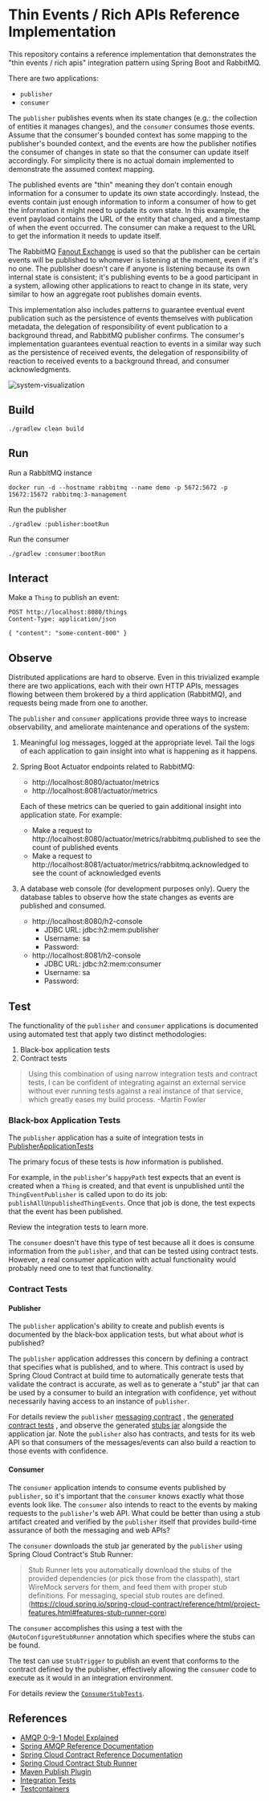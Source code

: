 #   Thin Events / Rich APIs Reference Implementation

This repository contains a reference implementation that demonstrates the "thin events / rich apis" integration pattern
using Spring Boot and RabbitMQ.

There are two applications:
*   `publisher`
*   `consumer`

The `publisher` publishes events when its state changes (e.g.: the collection of entities it manages changes), and the
`consumer` consumes those events. Assume that the consumer's bounded context has some mapping to the publisher's
bounded context, and the events are how the publisher notifies the consumer of changes in state so that the consumer
can update itself accordingly. For simplicity there is no actual domain implemented to demonstrate the assumed context
mapping.

The published events are "thin" meaning they don't contain enough information for a consumer to update its own state
accordingly. Instead, the events contain just enough information to inform a consumer of how to get the information it
might need to update its own state. In this example, the event payload contains the URL of the entity that changed, and
a timestamp of when the event occurred. The consumer can make a request to the URL to get the information it needs to
update itself.

The RabbitMQ [Fanout Exchange](https://www.rabbitmq.com/tutorials/amqp-concepts.html#exchange-fanout) is used so that
the publisher can be certain events will be published to whomever is listening at the moment, even if it's no one. The
publisher doesn't care if anyone is listening because its own internal state is consistent; it's publishing events to be
a good participant in a system, allowing other applications to react to change in its state, very similar to how an
aggregate root publishes domain events.

This implementation also includes patterns to guarantee eventual event publication such as the persistence of events
themselves with publication metadata, the delegation of responsibility of event publication to a background thread, and
RabbitMQ publisher confirms. The consumer's implementation guarantees eventual reaction to events in a similar way such
as the persistence of received events, the delegation of responsibility of reaction to received events to a background
thread, and consumer acknowledgments.

![system-visualization](system-visualization.jpg)

##  Build

`./gradlew clean build`

##  Run

Run a RabbitMQ instance
```shell
docker run -d --hostname rabbitmq --name demo -p 5672:5672 -p 15672:15672 rabbitmq:3-management
```

Run the publisher
```shell
./gradlew :publisher:bootRun
```

Run the consumer
```shell
./gradlew :consumer:bootRun
```

##  Interact

Make a `Thing` to publish an event:

```http request
POST http://localhost:8080/things
Content-Type: application/json

{ "content": "some-content-000" }
```

##  Observe

Distributed applications are hard to observe. Even in this trivialized example there are two applications, each with
their own HTTP APIs, messages flowing between them brokered by a third application (RabbitMQ), and requests being made
from one to another.

The `publisher` and `consumer` applications provide three ways to increase observability, and ameliorate maintenance and
operations of the system:

1.  Meaningful log messages, logged at the appropriate level. Tail the logs of each application to gain insight into
    what is happening as it happens.
1.  Spring Boot Actuator endpoints related to RabbitMQ:

    *   http://localhost:8080/actuator/metrics
    *   http://localhost:8081/actuator/metrics

    Each of these metrics can be queried to gain additional insight into application state. For example:

    *   Make a request to http://localhost:8080/actuator/metrics/rabbitmq.published to see the count of published events
    *   Make a request to http://localhost:8081/actuator/metrics/rabbitmq.acknowledged to see the count of acknowledged
        events
1.  A database web console (for development purposes only). Query the database tables to observe how the state changes
    as events are published and consumed.

    *   http://localhost:8080/h2-console
        *   JDBC URL: jdbc:h2:mem:publisher
        *   Username: sa
        *   Password:
    *   http://localhost:8081/h2-console
        *   JDBC URL: jdbc:h2:mem:consumer
        *   Username: sa
        *   Password:

##  Test

The functionality of the `publisher` and `consumer` applications is documented using automated test that apply two
distinct methodologies:

1.  Black-box application tests
1.  Contract tests

> Using this combination of using narrow integration tests and contract tests, I can be confident of integrating against an external service without ever running tests against a real instance of that service, which greatly eases my build process.
 -Martin Fowler

### Black-box Application Tests

The `publisher` application has a suite of integration tests in [PublisherApplicationTests](publisher/src/test/java/dev/samsanders/demo/rabbitmq/publisher/PublisherApplicationTests.java)

The primary focus of these tests is _how_ information is published.

For example, in the `publisher`'s `happyPath` test expects that an event is created when a `Thing` is created, and that
event is unpublished until the `ThingEventPublisher` is called upon to do its job: `publishAllUnpublishedThingEvents`.
Once that job is done, the test expects that the event has been published.

Review the integration tests to learn more.

The `consumer` doesn't have this type of test because all it does is consume information from the `publisher`, and that
can be tested using contract tests. However, a real consumer application with actual functionality would probably need
one to test that functionality.

### Contract Tests

#### Publisher

The `publisher` application's ability to create and publish events is documented by the black-box application tests, but
what about _what_ is published?

The `publisher` application addresses this concern by defining a contract that specifies what is published, and to
where. This contract is used by Spring Cloud Contract at build time to automatically generate tests that validate the
contract is accurate, as well as to generate a "stub" jar that can be used by a consumer to build an integration with
confidence, yet without necessarily having access to an instance of `publisher`.

For details review the `publisher` [messaging contract](publisher/src/test/resources/contracts/messaging/publish-thing-event.yml)
, the [generated contract tests](publisher/build/generated-test-sources/contracts/dev/samsanders/demo/rabbitmq/publisher/contracts/MessagingTest.java)
, and observe the generated [stubs jar](publisher/build/libs/publisher-0.0.1-SNAPSHOT-stubs.jar) alongside the
application jar. Note the `publisher` also has contracts, and tests for its web API so that consumers of the
messages/events can also build a reaction to those events with confidence.

#### Consumer

The `consumer` application intends to consume events published by `publisher`, so it's important that the `consumer`
knows exactly what those events look like. The `consumer` also intends to react to the events by making requests to the
`publisher`'s web API. What could be better than using a stub artifact created and verified by the `publisher` itself
that provides build-time assurance of both the messaging and web APIs?

The `consumer` downloads the stub jar generated by the `publisher` using Spring Cloud Contract's Stub Runner:
> Stub Runner lets you automatically download the stubs of the provided dependencies (or pick those from the classpath), start WireMock servers for them, and feed them with proper stub definitions. For messaging, special stub routes are defined.
> (https://cloud.spring.io/spring-cloud-contract/reference/html/project-features.html#features-stub-runner-core)

The `consumer` accomplishes this using a test with the `@AutoConfigureStubRunner` annotation which specifies where the
stubs can be found.

The test can use `StubTrigger` to publish an event that conforms to the contract defined by the publisher, effectively
allowing the `consumer` code to execute as it would in an integration environment.

For details review the [`ConsumerStubTests`](consumer/src/test/java/dev/samsanders/demo/rabbitmq/consumer/ConsumerStubTests.java).

##  References

*   [AMQP 0-9-1 Model Explained](https://www.rabbitmq.com/tutorials/amqp-concepts.html)
*   [Spring AMQP Reference Documentation](https://docs.spring.io/spring-amqp/reference/html)
*   [Spring Cloud Contract Reference Documentation](https://cloud.spring.io/spring-cloud-contract/reference/html/index.html)
*   [Spring Cloud Contract Stub Runner](https://cloud.spring.io/spring-cloud-contract/reference/html/project-features.html#features-stub-runner)
*   [Maven Publish Plugin](https://docs.gradle.org/current/userguide/publishing_maven.html#publishing_maven)
*   [Integration Tests](https://martinfowler.com/bliki/IntegrationTest.html)
*   [Testcontainers](https://www.testcontainers.org/)
